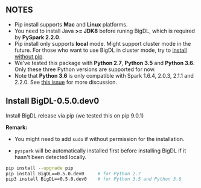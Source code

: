 ## **NOTES**

- Pip install supports __Mac__ and __Linux__ platforms.
- You need to install Java __>= JDK8__ before runing BigDL, which is required by __PySpark 2.2.0__.
- Pip install only supports __local__ mode. Might support cluster mode in the future. For those who want to use BigDL in cluster mode, try to [install without pip](./install-without-pip.md).
- We've tested this package with __Python 2.7__, __Python 3.5__ and __Python 3.6__. Only these three Python versions are supported for now.
- Note that __Python 3.6__ is only compatible with Spark 1.6.4, 2.0.3, 2.1.1 and 2.2.0. See [this issue](https://issues.apache.org/jira/browse/SPARK-19019) for more discussion.


## **Install BigDL-0.5.0.dev0**

Install BigDL release via pip (we tested this on pip 9.0.1)

**Remark:**

- You might need to add `sudo` if without permission for the installation.

- `pyspark` will be automatically installed first before installing BigDL if it hasn't been detected locally.
```bash
pip install --upgrade pip
pip install BigDL==0.5.0.dev0     # for Python 2.7
pip3 install BigDL==0.5.0.dev0    # for Python 3.5 and Python 3.6
```
